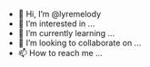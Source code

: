 - 👋 Hi, I’m @lyremelody
- 👀 I’m interested in ...
- 🌱 I’m currently learning ...
- 💞️ I’m looking to collaborate on ...
- 📫 How to reach me ...

<!---
lyremelody/lyremelody is a ✨ special ✨ repository because its `README.md` (this file) appears on your GitHub profile.
You can click the Preview link to take a look at your changes.
--->
